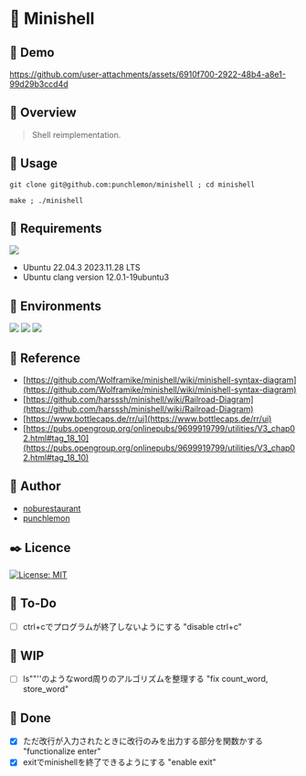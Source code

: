 # :ocean: Minishell

## :full_moon_with_face: Demo

https://github.com/user-attachments/assets/6910f700-2922-48b4-a8e1-99d29b3ccd4d


## :eyes: Overview
> Shell reimplementation.

## :gun: Usage
```
git clone git@github.com:punchlemon/minishell ; cd minishell
```
```
make ; ./minishell
```

## :pushpin: Requirements
<p>
	<img src="https://img.shields.io/badge/Ubuntu-E95420?style=for-the-badge&logo=ubuntu&logoColor=white" />
</p>

- Ubuntu 22.04.3 2023.11.28 LTS
- Ubuntu clang version 12.0.1-19ubuntu3

## :circus_tent: Environments
<p>
	<img src="https://img.shields.io/badge/VSCode-0078D4?style=for-the-badge&logo=visual%20studio%20code&logoColor=white" />
	<img src="https://img.shields.io/badge/VIM-%2311AB00.svg?&style=for-the-badge&logo=vim&logoColor=white" />
	<img src="https://img.shields.io/badge/C-00599C?style=for-the-badge&logo=c&logoColor=white" />
</p>

## :memo: Reference
* [https://github.com/Wolframike/minishell/wiki/minishell-syntax-diagram](https://github.com/Wolframike/minishell/wiki/minishell-syntax-diagram)
* [https://github.com/harsssh/minishell/wiki/Railroad-Diagram](https://github.com/harsssh/minishell/wiki/Railroad-Diagram)
* [https://www.bottlecaps.de/rr/ui](https://www.bottlecaps.de/rr/ui)
* [https://pubs.opengroup.org/onlinepubs/9699919799/utilities/V3_chap02.html#tag_18_10](https://pubs.opengroup.org/onlinepubs/9699919799/utilities/V3_chap02.html#tag_18_10)

## :moyai: Author
* [noburestaurant](https://github.com/noburestaurant)
* [punchlemon](https://github.com/punchlemon)

## :black_nib: Licence
[![License: MIT](https://img.shields.io/badge/License-MIT-yellow.svg)](https://opensource.org/licenses/MIT)

## :memo: To-Do
- [ ] ctrl+cでプログラムが終了しないようにする "disable ctrl+c"

## :rocket: WIP
- [ ] ls""''のようなword周りのアルゴリズムを整理する "fix count_word, store_word"

## :star2: Done
- [x] ただ改行が入力されたときに改行のみを出力する部分を関数かする "functionalize enter"
- [x] exitでminishellを終了できるようにする "enable exit"
